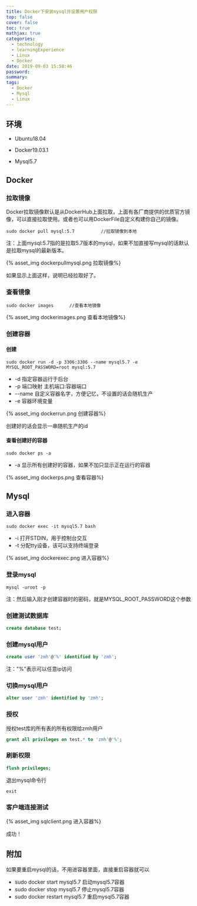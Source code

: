 ```yaml
---
title: Docker下安装mysql并设置用户权限
top: false
cover: false
toc: true
mathjax: true
categories:
  - technology
  - learningExperience
  - Linux
  - Docker
date: 2019-09-03 15:58:46
password:
summary:
tags:
  - Docker
  - Mysql
  - Linux
---
```


## 环境

* Ubuntu18.04

* Docker19.03.1

* Mysql5.7

  

## Docker

### 拉取镜像

  Docker拉取镜像默认是从DockerHub上面拉取，上面有各厂商提供的优质官方镜像，可以直接拉取使用。或者也可以用DockerFile自定义构建你自己的镜像。

```shell
sudo docker pull mysql:5.7			//拉取镜像到本地
```

注：上面mysql:5.7指的是拉取5.7版本的mysql，如果不加直接写mysql的话默认是拉取mysql的最新版本。

{% asset_img dockerpullmysql.png 拉取镜像%}

如果显示上面这样，说明已经拉取好了。

### 查看镜像

```shell
sudo docker images		//查看本地镜像
```

{% asset_img dockerimages.png 查看本地镜像%}



### 创建容器

#### 创建

```shell
sudo docker run -d -p 3306:3306 --name mysql5.7 -e MYSQL_ROOT_PASSWORD=root mysql:5.7
```

* -d       指定容器运行于后台
* -p       端口映射   主机端口:容器端口
* --name    自定义容器名字，方便记忆，不设置的话会随机生产
* -e        容器环境变量

{% asset_img dockerrun.png 创建容器%}

创建好的话会显示一串随机生产的id

#### 查看创建好的容器

```shell
sudo docker ps -a
```

* -a        显示所有创建好的容器，如果不加只显示正在运行的容器

{% asset_img dockerps.png 查看容器%}

## Mysql

### 进入容器

```shell
sudo docker exec -it mysql5.7 bash
```

* -i        打开STDIN，用于控制台交互
* -t        分配tty设备，该可以支持终端登录

{% asset_img dockerexec.png 进入容器%}

### 登录mysql

```shell
mysql -uroot -p
```

注：然后输入刚才创建容器时的密码，就是MYSQL_ROOT_PASSWORD这个参数

### 创建测试数据库

```sql
create database test;
```

### 创建mysql用户

```sql
create user 'zmh'@'%' identified by 'zmh';
```

注："%"表示可以任意ip访问

### 切换mysql用户

```sql
alter user 'zmh' identified by 'zmh';
```

### 授权

授权test库的所有表的所有权限给zmh用户

```sql
grant all privileges on test.* to 'zmh'@'%';
```

### 刷新权限

```sql
flush privileges;
```

退出mysql命令行

```sql
exit
```

### 客户端连接测试

{% asset_img sqlclient.png 进入容器%}

成功！



## 附加

如果要重启mysql的话，不用进容器里面，直接重启容器就可以

* sudo docker start mysql5.7       启动mysql5.7容器
* sudo docker stop mysql5.7        停止mysql5.7容器
* sudo docker restart mysql5.7   重启mysql5.7容器